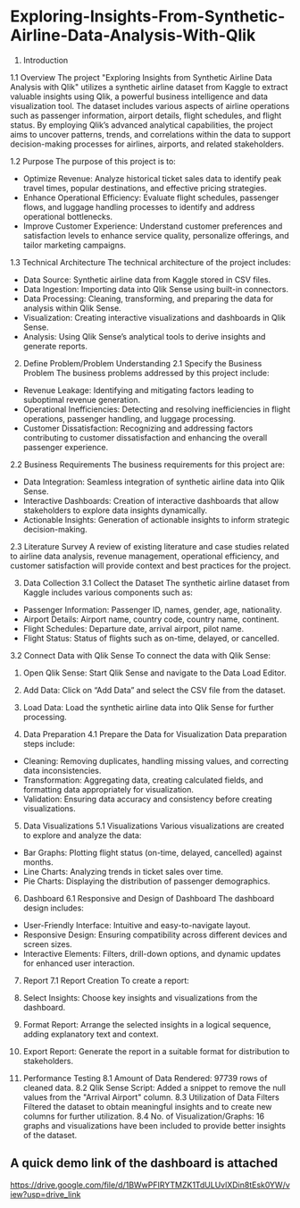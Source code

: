 # Exploring-Insights-From-Synthetic-Airline-Data-Analysis-With-Qlik

1. Introduction
 
1.1 Overview
The project "Exploring Insights from Synthetic Airline Data Analysis with Qlik" utilizes a synthetic airline dataset from Kaggle to extract valuable insights using Qlik, a powerful business intelligence and data visualization tool. The dataset includes various aspects of airline operations such as passenger information, airport details, flight schedules, and flight status. By employing Qlik’s advanced analytical capabilities, the project aims to uncover patterns, trends, and correlations within the data to support decision-making processes for airlines, airports, and related stakeholders.

 1.2 Purpose
The purpose of this project is to:
- Optimize Revenue: Analyze historical ticket sales data to identify peak travel times, popular destinations, and effective pricing strategies.
- Enhance Operational Efficiency: Evaluate flight schedules, passenger flows, and luggage handling processes to identify and address operational bottlenecks.
- Improve Customer Experience: Understand customer preferences and satisfaction levels to enhance service quality, personalize offerings, and tailor marketing campaigns.

1.3 Technical Architecture
The technical architecture of the project includes:
- Data Source: Synthetic airline data from Kaggle stored in CSV files.
- Data Ingestion: Importing data into Qlik Sense using built-in connectors.
- Data Processing: Cleaning, transforming, and preparing the data for analysis within Qlik Sense.
- Visualization: Creating interactive visualizations and dashboards in Qlik Sense.
- Analysis: Using Qlik Sense’s analytical tools to derive insights and generate reports.

 2. Define Problem/Problem Understanding
 2.1 Specify the Business Problem
The business problems addressed by this project include:
- Revenue Leakage: Identifying and mitigating factors leading to suboptimal revenue generation.
- Operational Inefficiencies: Detecting and resolving inefficiencies in flight operations, passenger handling, and luggage processing.
- Customer Dissatisfaction: Recognizing and addressing factors contributing to customer dissatisfaction and enhancing the overall passenger experience.

2.2 Business Requirements
The business requirements for this project are:
- Data Integration: Seamless integration of synthetic airline data into Qlik Sense.
- Interactive Dashboards: Creation of interactive dashboards that allow stakeholders to explore data insights dynamically.
- Actionable Insights: Generation of actionable insights to inform strategic decision-making.

2.3 Literature Survey
A review of existing literature and case studies related to airline data analysis, revenue management, operational efficiency, and customer satisfaction will provide context and best practices for the project.

 3. Data Collection
 3.1 Collect the Dataset
The synthetic airline dataset from Kaggle includes various components such as:
- Passenger Information: Passenger ID, names, gender, age, nationality.
- Airport Details: Airport name, country code, country name, continent.
- Flight Schedules: Departure date, arrival airport, pilot name.
- Flight Status: Status of flights such as on-time, delayed, or cancelled.

 3.2 Connect Data with Qlik Sense
To connect the data with Qlik Sense:
1. Open Qlik Sense: Start Qlik Sense and navigate to the Data Load Editor.
2. Add Data: Click on “Add Data” and select the CSV file from the dataset.
3. Load Data: Load the synthetic airline data into Qlik Sense for further processing.

4. Data Preparation
 4.1 Prepare the Data for Visualization
Data preparation steps include:
- Cleaning: Removing duplicates, handling missing values, and correcting data inconsistencies.
- Transformation: Aggregating data, creating calculated fields, and formatting data appropriately for visualization.
- Validation: Ensuring data accuracy and consistency before creating visualizations.

 5. Data Visualizations
 5.1 Visualizations
Various visualizations are created to explore and analyze the data:
- Bar Graphs: Plotting flight status (on-time, delayed, cancelled) against months.
- Line Charts: Analyzing trends in ticket sales over time.
- Pie Charts: Displaying the distribution of passenger demographics.

6. Dashboard
 6.1 Responsive and Design of Dashboard
The dashboard design includes:
- User-Friendly Interface: Intuitive and easy-to-navigate layout.
- Responsive Design: Ensuring compatibility across different devices and screen sizes.
- Interactive Elements: Filters, drill-down options, and dynamic updates for enhanced user interaction.

7. Report
7.1 Report Creation
To create a report:
1. Select Insights: Choose key insights and visualizations from the dashboard.
2. Format Report: Arrange the selected insights in a logical sequence, adding explanatory text and context.
3. Export Report: Generate the report in a suitable format for distribution to stakeholders.

 8. Performance Testing
 8.1 Amount of Data Rendered: 97739 rows of cleaned data.
 8.2 Qlik Sense Script: Added a snippet to remove the null values from the "Arrival Airport" column.
 8.3 Utilization of Data Filters
Filtered the dataset to obtain meaningful insights and to create new columns for further utilization.
 8.4 No. of Visualization/Graphs: 16 graphs and visualizations have been included to provide better insights of the dataset.

## A quick demo link of the dashboard is attached
https://drive.google.com/file/d/1BWwPFIRYTMZK1TdULUvlXDin8tEsk0YW/view?usp=drive_link

